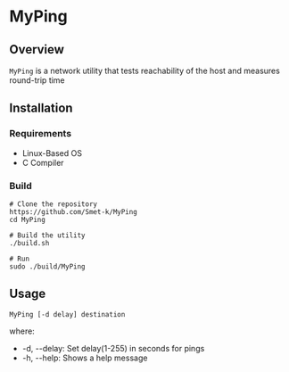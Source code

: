 # MyPing
## Overview
`MyPing` is a network utility that tests reachability of the host and measures round-trip time
## Installation
### Requirements
- Linux-Based OS
- C Compiler
### Build
```
# Clone the repository
https://github.com/Smet-k/MyPing
cd MyPing

# Build the utility
./build.sh

# Run
sudo ./build/MyPing
```
## Usage
```
MyPing [-d delay] destination
```

where:

 - \-d, --delay: Set delay(1-255) in seconds for pings
 - \-h, --help: Shows a help message